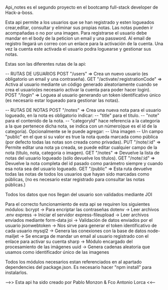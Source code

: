 Api_notes es el segundo proyecto en el bootcamp full-stack developer de Hack-a-boss.

Esta api permite a los usuarios que se han registrado y esten logueados crear,editar, consultar y eliminar sus propias notas.
Las notas pueden ir acompañadas o no por una imagen.
Para registrarse el usuario debe mandar en el body de la peticion un email y una password.
Al email de registro llegará un correo con un enlace para la activación de la cuenta.
Una vez la cuenta este activada el usuario podra loguearse y gestionar sus notas.

Estas son las diferentes rutas de la api:

-- RUTAS DE USUARIOS
POST "/users" => Crea un nuevo usuario (es obligatorio un email y una contraseña).
GET "/activate/:registrationCode" => Activa al usuario mediante un código generado aleatoriamente cuando se crea el usuario(es necesario activar la cuenta para poder hacer login).
POST "/login" => Loguea al usuario generando un token identificativo único (es necesario estar logueado para gestionar las notas).

-- RUTAS DE NOTAS
POST "/notes" => Crea una nueva nota para el usuario logueado, en la nota es obligatorio indicar:
-- "title" para el titulo.
-- "note" para el contenido de la nota.
-- "categoryId" hace referencia a la categoria a la que pertenece dicha nota, se indica con un número(que es el id de la categoría).
Opcionalmente se le puede agregar:
-- Una imagen
-- Un campo "public" en el que si su valor es true la nota queda marcada como pública (por defecto todas las notas son creada como privadas).
PUT "/note/:id" => Permite editar una nota ya creada, se puede editar cualquier campo de la nota (título, nota, categoria o imagen).
GET "/notes" => Devuelve la lista de notas del usuario logueado (sólo devuelve los títulos).
GET "/note/:id" => Devuelve la nota completa del id pasado como parámetro siempre y cuando esa nota sea del usuario logueado.
GET "/public" => Esta ruta devuelve todas las notas de todos los usuarios que hayan sido marcadas como públicas, (no es necesario estar registrado para consultar las notas públicas.)

Todos los datos que nos llegan del usuario son validados mediante JOI

Para el correcto funcionamiento de esta api se requiren los siguientes módulos:
bcrypt -> Para encriptar las contraseñas
dotenv -> Leer archivos .env
express -> Iniciar el servidor
express-fileupload -> Leer archivos enviados mediante form-data
joi -> Validación de datos enviados por el usuario
jsonwebtoken -> Nos sirve para generar el token identificativo de cada usuario
mysql2 -> Genera las conexiones con la base de datos
node-mailjet -> Se encarga de mandar un email al usuario registrado con el enlace para activar su cuenta
sharp -> Módulo encargado del procesamiento de las imágenes
uuid -> Genera cadenas aleatoria que usamos como identificador único de las imagenes

Todos los módulos necesarios estan referenciados en al apartado dependencies del package.json.
Es necesario hacer "npm install" para instalarlos.

-->> Esta api ha sido creado por Pablo Monzon & Fco Antonio Lorca <<--

